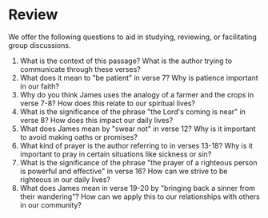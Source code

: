 # Review

We offer the following questions to aid in studying, reviewing, or facilitating group discussions.

1. What is the context of this passage? What is the author trying to communicate through these verses?
2. What does it mean to "be patient" in verse 7? Why is patience important in our faith?
3. Why do you think James uses the analogy of a farmer and the crops in verse 7-8? How does this relate to our spiritual lives?
4. What is the significance of the phrase "the Lord's coming is near" in verse 8? How does this impact our daily lives?
5. What does James mean by "swear not" in verse 12? Why is it important to avoid making oaths or promises?
6. What kind of prayer is the author referring to in verses 13-18? Why is it important to pray in certain situations like sickness or sin?
7. What is the significance of the phrase "the prayer of a righteous person is powerful and effective" in verse 16? How can we strive to be righteous in our daily lives?
8. What does James mean in verse 19-20 by "bringing back a sinner from their wandering"? How can we apply this to our relationships with others in our community?